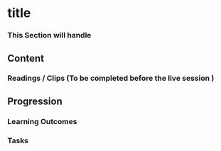 # title
### This Section will handle

## Content
### Readings / Clips (To be completed before the live session )
## Progression 
### Learning Outcomes 

### Tasks 

  

